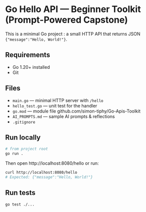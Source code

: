 # Go Hello API — Beginner Toolkit (Prompt-Powered Capstone)

This is a minimal Go project : a small HTTP API that returns JSON `{"message":"Hello, World!"}`.

## Requirements
- Go 1.20+ installed
- Git

## Files
- `main.go` — minimal HTTP server with `/hello`
- `hello_test.go` — unit test for the handler
- `go.mod` — module file github.com/simon-tiphy/Go-Apis-Toolkit
- `AI_PROMPTS.md` — sample AI prompts & reflections
- `.gitignore`

## Run locally
```bash
# from project root
go run .
```

Then open http://localhost:8080/hello or run:
```bash
curl http://localhost:8080/hello
# Expected: {"message":"Hello, World!"}
```

## Run tests
```bash
go test ./...
```

